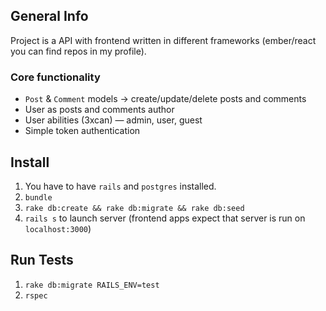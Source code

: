 ## General Info

Project is a API with frontend written in different frameworks (ember/react you can find repos in my profile).

### Core functionality

* `Post` & `Comment` models -> create/update/delete posts and comments
* User as posts and comments author
* User abilities (3xcan) — admin, user, guest
* Simple token authentication

## Install

1. You have to have `rails` and `postgres` installed.
2. `bundle`
3. `rake db:create && rake db:migrate && rake db:seed`
4. `rails s` to launch server (frontend apps expect that server is run on `localhost:3000`)

## Run Tests

1. `rake db:migrate RAILS_ENV=test`
2. `rspec`


